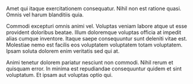 Amet qui itaque exercitationem consequatur. Nihil non est ratione quasi. Omnis vel harum blanditiis quia.
 Commodi excepturi omnis animi vel. Voluptas veniam labore atque ut esse provident doloribus beatae. Illum doloremque voluptas officia at impedit alias cumque inventore. Itaque saepe consequuntur sunt deleniti vitae est. Molestiae nemo est facilis eos voluptatem voluptatem totam voluptatem. Ipsam soluta dolorem enim veritatis sed qui at.
 Animi tenetur dolorem pariatur nesciunt non commodi. Nihil rerum et quisquam error. In minima est repudiandae consequuntur quidem et sint voluptatum. Et ipsam aut voluptas optio qui.